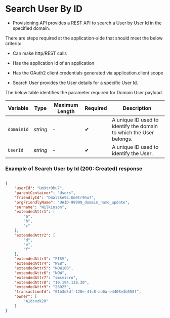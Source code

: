 # Search User By ID

- Provisioning API provides a REST API to search a User by User Id in the specified domain.

There are steps required at the application-side that should meet the below criteria:  

- Can make http/REST calls  

- Has the application Id of an application

- Has the OAuth2 client credentials generated via application.client scope


<!--
type: tab
titles: Request, Response
-->

- Search User provides the User details for a specific User Id.

The below table identifies the parameter required for Domain User payload.

| Variable | Type | Maximum Length | Required | Description |
| -------- | -- |------------| ------- | ---- |
| `domainId` | *string* | - | &#10004; | A unique ID used to identify the domain to which the User belongs. |
| `UserId` | *string* | - | &#10004; | A unique ID used to identify the User. |


<!--
type: tab
-->

### Example of Search User by Id (200: Created) response

```json

{
    "userId": "Um9tr9hu7",
    "parentContainer": "Users",
    "friendlyId": "D4al7ke92.Um9tr9hu7",
    "orgFriendlyName": "UAID-99999_domain_name_update",
    "surname": "Wilkinson",
    "extendedAttr1": [
        "a",
        "b",
        "c"
    ],
    "extendedAttr2": [
        "d",
        "e",
        "f"
    ],
    "extendedAttr3": "FISV",
    "extendedAttr4": "WEB",
    "extendedAttr5": "NOW100",
    "extendedAttr6": "NOW",
    "extendedAttr7": "smsmicro",
    "extendedAttr8": "10.194.138.30",
    "extendedAttr9": "26025",
    "transactionId": "01b3d5df-120e-41c8-ab0a-e4408e3b558f",
    "owner": [
        "A1dsnzk20"
    ]
}

```

<!-- type: tab-end -->